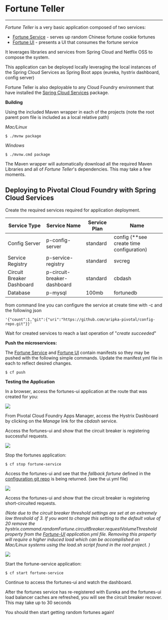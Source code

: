 # Fortune Teller
---

_Fortune Teller_ is a very basic application composed of two services:

+ [Fortune Service](/fortune-teller-fortune-service) - serves up random Chinese fortune cookie fortunes
+ [Fortune UI](/fortune-teller-ui) - presents a UI that consumes the fortune service

It leverages libraries and services from Spring Cloud and Netflix OSS to compose the system.

This application can be deployed locally leveraging the local instances of the Spring Cloud Services as Spring Boot apps (eureka, hystrix dashboard, config server)

Fortune Teller is also deployable to any Cloud Foundry environment that have installed the [Spring Cloud Services](https://network.pivotal.io/products/p-spring-cloud-services) package.

**Building**

Using the included Maven wrapper in each of the projects (note the root parent pom file is included as a local relative path)

_Mac/Linux_
```
$ ./mvnw package  
```
_Windows_
```
$ ./mvnw.cmd package  
```
The Maven wrapper will automatically download all the required Maven Libraries and all of _Fortune Teller_'s dependencies. This may take a few moments.


## Deploying to Pivotal Cloud Foundry with Spring Cloud Services ##

Create the required services required for application deployment.

Service Type | Service Name | Service Plan | Name
----- | ----- | ----- | -----
Config Server | p-config-server | standard | config (**see create time configuration)
Service Registry | p-service-registry | standard | svcreg
Circuit Breaker Dashboard | p-circuit-breaker-dashboard | standard | cbdash
Database | p-mysql | 100mb | fortunedb 

from command line you can configure the service at create time with -c and the following json

```
'{"count":1,"git":{"uri":"https://github.com/aripka-pivotal/config-repo.git"}}'
```

Wait for created services to reach a last operation of "_create succeeded_" 

**Push the microservices:**

The [Fortune Service](/fortune-teller-fortune-service) and [Fortune UI](/fortune-teller-ui) contain manifests so they may be pushed with the following simple commands.  Update the manifest.yml file in each to reflect desired changes.

```
$ cf push 
```
**Testing the Application**

In a browser, access the fortunes-ui application at the route that was created for you:

![](/docs/images/fortunes_1.png)


From Pivotal Cloud Foundry Apps Manager, access the Hystrix Dashboard by clicking on the *Manage* link for the *cbdash* service.

Access the fortunes-ui and show that the circuit breaker is registering successful requests.

![](/docs/images/fortunes_3.png)

Stop the fortunes application:

```
$ cf stop fortune-service
```

Access the fortunes-ui and see that the _fallback fortune_ defined in the [configuration git repo](https://github.com/aripka-pivotal/config-repo) is being returned. (see the ui.yml file)

![](/docs/images/fortunes_4.png)

Access the fortunes-ui and show that the circuit breaker is registering short-circuited requests.

_(Note due to the circuit breaker threshold settings are set at an extremely low threshold of 3.  If you want to change this setting to the default value of 20 remove the hystrix.command.randomFortune.circuitBreaker.requestVolumeThreshold property from the [Fortune-UI](/fortune-teller-ui) application.yml file.  Removing this property will require a higher induced load which can be accomplished on Mac/Linux systems using the load.sh script found in the root project. )_

![](/docs/images/fortunes_5.png)

Start the fortune-service application:

```
$ cf start fortune-service
```

Continue to access the fortunes-ui and watch the dashboard.

After the fortunes service has re-registered with Eureka and the fortunes-ui load balancer caches are refreshed, you will see the circuit breaker recover. This may take up to 30 seconds

You should then start getting random fortunes again!
